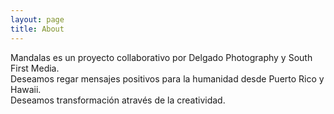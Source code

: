 ```yaml
---
layout: page
title: About
---
```


<p class="message">
  Mandalas es un proyecto collaborativo por Delgado Photography y South First Media.<br>Deseamos regar mensajes positivos para   la humanidad desde Puerto Rico y Hawaii.<br>Deseamos transformación através de la creatividad.
</p>

